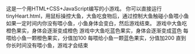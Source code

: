 这是一个用HTML+CSS+JavaScript编写的小游戏。
你可以直接运行tinyHeart.html，用鼠标操控大鱼，大鱼吃食物后，通过控制大鱼触碰小鱼喂小鱼
如果一定时间内你没有喂小鱼，小鱼身体会变白，然后游戏结束。
游戏中大鱼吃橙色果实，身体会逐渐变成橙色
游戏中大鱼吃蓝色果实，身体会逐渐变成蓝色
每喂给小鱼一颗橙色果实，分值加100
每喂给小鱼一颗蓝色果实，分值加200
直到你长时间没有喂小鱼，游戏才会结束